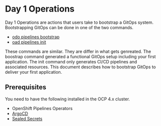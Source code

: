 # Day 1 Operations

Day 1 Operations are actions that users take to  bootstrap a GitOps system.   Bootstrapping GitOps can be done in one of the two commands.

* [odo pipelines bootstrap](../../command_reference/bootstrap)
* [oad pipelines init](../../command_reference/init)

These commands are similar.  They are differ in what gets genreated.  The boostrap command generated a functional GitOps setup including your first application.  The init command only generates CI/CD pipelines and associated resources.  This document describes how to bootstrap GitOps to deliver your first application.

## Prerequisites

You need to have the following installed in the OCP 4.x cluster.
* OpenShift Pipelines Operators
* [ArgoCD](prerequisites/#Install_ArgoCD)
* [Sealed Secrets](prerequisites/#Install_Sealed_Secret)






